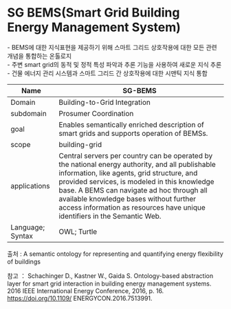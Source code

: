 # SG BEMS(Smart Grid Building Energy Management System)

&#45; BEMS에 대한 지식표현을 제공하기 위해 스마트 그리드 상호작용에 대한 모든 관련 개념을 통합하는 온톨로지<br/>
&#45; 주변 smart grid의 동적 및 정적 특성 파악과 추론 기능을 사용하여 새로운 지식 추론<br/>
&#45; 건물 에너지 관리 시스템과 스마트 그리드 간 상호작용에 대한 시맨틱 지식 통합

| Name             | SG-BEMS                                                                                                                                                                                                                                                                                                                                                             |
| ---------------- | ------------------------------------------------------------------------------------------------------------------------------------------------------------------------------------------------------------------------------------------------------------------------------------------------------------------------------------------------------------------- |
| Domain           | Building-to-Grid Integration                                                                                                                                                                                                                                                                                                                                        |
| subdomain        | Prosumer Coordination                                                                                                                                                                                                                                                                                                                                               |
| goal             | Enables semantically enriched description of smart grids and supports operation of BEMSs.                                                                                                                                                                                                                                                                           |
| scope            | building-grid                                                                                                                                                                                                                                                                                                                                                       |
| applications     | Central servers per country can be operated by the national energy authority, and all publishable information, like agents, grid structure, and provided services, is modeled in this knowledge base. A BEMS can navigate ad hoc through all available knowledge bases without further access information as resources have unique identifiers in the Semantic Web. | 
| Language; Syntax | OWL; Turtle                                                                                                                                                                                                                                                                                                                                                         |

출처 :  A semantic ontology for representing and quantifying energy flexibility of buildings

참고 ： Schachinger D., Kastner W., Gaida S. Ontology-based abstraction layer for smart grid interaction in building energy management systems. 2016 IEEE International Energy Conference, 2016, p. 16. https://doi.org/10.1109/ ENERGYCON.2016.7513991.